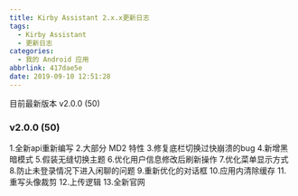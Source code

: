 ```yaml
---
title: Kirby Assistant 2.x.x更新日志
tags:
  - Kirby Assistant
  - 更新日志
categories:
  - 我的 Android 应用
abbrlink: 417dae5e
date: 2019-09-10 12:51:28
---
```

目前最新版本 v2.0.0 (50)
<!-- more --> 
### v2.0.0 (50)
1.全新api重新编写
2.大部分 MD2 特性
3.修复底栏切换过快崩溃的bug
4.新增黑暗模式
5.假装无缝切换主题
6.优化用户信息修改后刷新操作
7.优化菜单显示方式
8.防止未登录情况下进入闲聊的问题
9.重新优化的对话框
10.应用内清除缓存
11.重写头像裁剪
12.上传逻辑
13.全新官网 